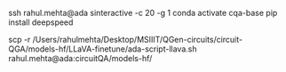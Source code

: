 ssh rahul.mehta@ada
sinteractive -c 20 -g 1
conda activate cqa-base
pip install deepspeed



scp -r /Users/rahulmehta/Desktop/MSIIIT/QGen-circuits/circuit-QGA/models-hf/LLaVA-finetune/ada-script-llava.sh rahul.mehta@ada:circuitQA/models-hf/